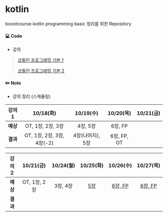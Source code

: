 # kotlin

boostcourse-kotlin programming basic 정리를 위한 Repository

#### 💻 Code

- 강의

> [코틀린 프로그래밍 기본 1](https://www.boostcourse.org/mo132/home)
>
> [코틀린 프로그래밍 기본 2](https://www.boostcourse.org/mo234/joinLectures/44859)

#### ✏️ Note

- 강의 정리 (스케쥴링)

|  강의 1  |         10/18(화)          |    10/19(수)     |  10/20(목)  | 10/21(금) |
| :------: | :------------------------: | :--------------: | :---------: | :-------: |
| **예상** |     OT, 1장, 2장, 3장      |     4장, 5장     |   6장, FP   |           |
| **결과** | OT, 1장, 2장, 3장, 4장(-2) | 4장(나머지), 5장 | 6장, FP, OT |           |

|  강의 2  |  10/21(금)   | 10/24(월) | 10/25(화)  |   10/26(수)    |   10/27(목)    |
| :------: | :----------: | :-------: | :--------: | :------------: | :------------: |
| **예상** | OT, 1장, 2장 | 3장, 4장  | <u>5장</u> | <u>6장, FP</u> | <u>6장, FP</u> |
| **결과** |              |           |            |                |                |

